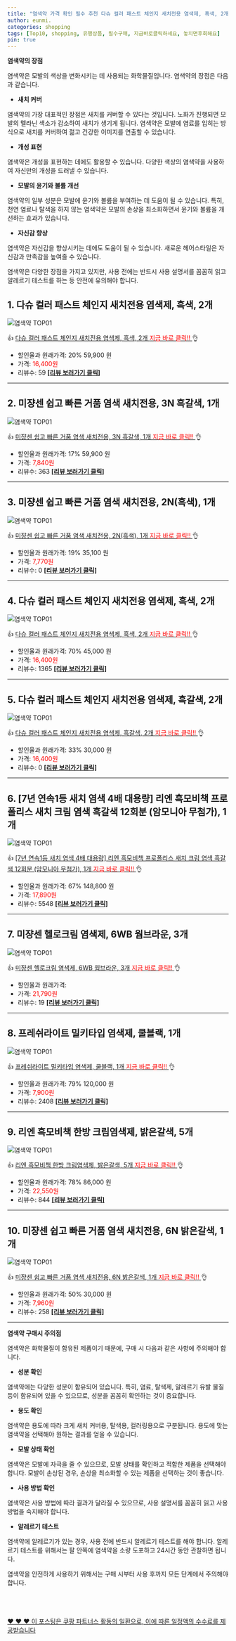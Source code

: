 ```yaml
---
title: "염색약 가격 확인 필수 추천 다슈 컬러 패스트 체인지 새치전용 염색제, 흑색, 2개 비교 장점 구매가이드"
author: eunmi.
categories: shopping
tags: [Top10, shopping, 유행상품, 필수구매, 지금바로클릭하세요, 놓치면후회해요]
pin: true
---
```

**염색약의 장점**

염색약은 모발의 색상을 변화시키는 데 사용되는 화학물질입니다. 염색약의 장점은 다음과 같습니다.

* **새치 커버**

염색약의 가장 대표적인 장점은 새치를 커버할 수 있다는 것입니다. 노화가 진행되면 모발의 멜라닌 색소가 감소하여 새치가 생기게 됩니다. 염색약은 모발에 염료를 입히는 방식으로 새치를 커버하여 젊고 건강한 이미지를 연출할 수 있습니다.

* **개성 표현**

염색약은 개성을 표현하는 데에도 활용할 수 있습니다. 다양한 색상의 염색약을 사용하여 자신만의 개성을 드러낼 수 있습니다.

* **모발의 윤기와 볼륨 개선**

염색약의 일부 성분은 모발에 윤기와 볼륨을 부여하는 데 도움이 될 수 있습니다. 특히, 천연 염료나 탈색을 하지 않는 염색약은 모발의 손상을 최소화하면서 윤기와 볼륨을 개선하는 효과가 있습니다.

* **자신감 향상**

염색약은 자신감을 향상시키는 데에도 도움이 될 수 있습니다. 새로운 헤어스타일은 자신감과 만족감을 높여줄 수 있습니다.

염색약은 다양한 장점을 가지고 있지만, 사용 전에는 반드시 사용 설명서를 꼼꼼히 읽고 알레르기 테스트를 하는 등 안전에 유의해야 합니다.

   

## 1. 다슈 컬러 패스트 체인지 새치전용 염색제, 흑색, 2개

![염색약 TOP01](https://thumbnail10.coupangcdn.com/thumbnails/remote/230x230ex/image/retail/images/48219119425874-01378b38-f836-47ef-80aa-e350ecf7328d.jpg)


👍 [다슈 컬러 패스트 체인지 새치전용 염색제, 흑색, 2개 <font color=red> 지금 바로 클릭!! </font> ](https://link.coupang.com/re/AFFSDP?lptag=AF3617701&subid=GithubCoopas&pageKey=174974331&traceid=V0-153&itemId=18040309683&vendorItemId=4462172285) 👌 


- 할인율과 원래가격: 20%  59,900   원
- 가격: <span style='color:red'>16,400원</span>
- 리뷰수: 59  [**[리뷰 보러가기 클릭]**](https://link.coupang.com/re/AFFSDP?lptag=AF3617701&subid=GithubCoopas&pageKey=174974331&traceid=V0-153&itemId=18040309683&vendorItemId=4462172285)

---


   

## 2. 미쟝센 쉽고 빠른 거품 염색 새치전용, 3N 흑갈색, 1개

![염색약 TOP01](https://thumbnail9.coupangcdn.com/thumbnails/remote/230x230ex/image/retail/images/9012502823550275-8ef92514-c1df-475e-816c-f7530b3945b9.jpg)


👍 [미쟝센 쉽고 빠른 거품 염색 새치전용, 3N 흑갈색, 1개 <font color=red> 지금 바로 클릭!! </font> ](https://link.coupang.com/re/AFFSDP?lptag=AF3617701&subid=GithubCoopas&pageKey=35996&traceid=V0-153&itemId=14988169&vendorItemId=3000033063) 👌 


- 할인율과 원래가격: 17%  59,900   원
- 가격: <span style='color:red'>7,840원</span>
- 리뷰수: 363  [**[리뷰 보러가기 클릭]**](https://link.coupang.com/re/AFFSDP?lptag=AF3617701&subid=GithubCoopas&pageKey=35996&traceid=V0-153&itemId=14988169&vendorItemId=3000033063)

---


   

## 3. 미쟝센 쉽고 빠른 거품 염색 새치전용, 2N(흑색), 1개

![염색약 TOP01](https://thumbnail10.coupangcdn.com/thumbnails/remote/230x230ex/image/retail/images/2969458538484472-4198dd72-9ecd-43b2-87f3-2945014f4dbd.jpg)


👍 [미쟝센 쉽고 빠른 거품 염색 새치전용, 2N(흑색), 1개 <font color=red> 지금 바로 클릭!! </font> ](https://link.coupang.com/re/AFFSDP?lptag=AF3617701&subid=GithubCoopas&pageKey=35996&traceid=V0-153&itemId=78344245&vendorItemId=3000033062) 👌 


- 할인율과 원래가격: 19%  35,100   원
- 가격: <span style='color:red'>7,770원</span>
- 리뷰수: 0  [**[리뷰 보러가기 클릭]**](https://link.coupang.com/re/AFFSDP?lptag=AF3617701&subid=GithubCoopas&pageKey=35996&traceid=V0-153&itemId=78344245&vendorItemId=3000033062)

---


   

## 4. 다슈 컬러 패스트 체인지 새치전용 염색제, 흑색, 2개

![염색약 TOP01](https://thumbnail10.coupangcdn.com/thumbnails/remote/230x230ex/image/retail/images/48219119425874-01378b38-f836-47ef-80aa-e350ecf7328d.jpg)


👍 [다슈 컬러 패스트 체인지 새치전용 염색제, 흑색, 2개 <font color=red> 지금 바로 클릭!! </font> ](https://link.coupang.com/re/AFFSDP?lptag=AF3617701&subid=GithubCoopas&pageKey=174974331&traceid=V0-153&itemId=18040309683&vendorItemId=4462172285) 👌 


- 할인율과 원래가격: 70%  45,000   원
- 가격: <span style='color:red'>16,400원</span>
- 리뷰수: 1365  [**[리뷰 보러가기 클릭]**](https://link.coupang.com/re/AFFSDP?lptag=AF3617701&subid=GithubCoopas&pageKey=174974331&traceid=V0-153&itemId=18040309683&vendorItemId=4462172285)

---


   

## 5. 다슈 컬러 패스트 체인지 새치전용 염색제, 흑갈색, 2개

![염색약 TOP01](https://thumbnail6.coupangcdn.com/thumbnails/remote/230x230ex/image/retail/images/9625432402605717-83e989cc-09c3-402f-a028-8254609294e2.jpg)


👍 [다슈 컬러 패스트 체인지 새치전용 염색제, 흑갈색, 2개 <font color=red> 지금 바로 클릭!! </font> ](https://link.coupang.com/re/AFFSDP?lptag=AF3617701&subid=GithubCoopas&pageKey=174974331&traceid=V0-153&itemId=19026709636&vendorItemId=4462172329) 👌 


- 할인율과 원래가격: 33%  30,000   원
- 가격: <span style='color:red'>16,400원</span>
- 리뷰수: 0  [**[리뷰 보러가기 클릭]**](https://link.coupang.com/re/AFFSDP?lptag=AF3617701&subid=GithubCoopas&pageKey=174974331&traceid=V0-153&itemId=19026709636&vendorItemId=4462172329)

---


   

## 6. [7년 연속1등 새치 염색 4배 대용량] 리엔 흑모비책 프로폴리스 새치 크림 염색 흑갈색 12회분 (암모니아 무첨가), 1개

![염색약 TOP01](https://thumbnail9.coupangcdn.com/thumbnails/remote/230x230ex/image/vendor_inventory/d70c/5bb954731e41d04dfb0a3a0843c798575c112416b1db6ac438ef42c19576.jpg)


👍 [[7년 연속1등 새치 염색 4배 대용량] 리엔 흑모비책 프로폴리스 새치 크림 염색 흑갈색 12회분 (암모니아 무첨가), 1개 <font color=red> 지금 바로 클릭!! </font> ](https://link.coupang.com/re/AFFSDP?lptag=AF3617701&subid=GithubCoopas&pageKey=6848495500&traceid=V0-153&itemId=16539370800&vendorItemId=83497863779) 👌 


- 할인율과 원래가격: 67%  148,800   원
- 가격: <span style='color:red'>17,890원</span>
- 리뷰수: 5548  [**[리뷰 보러가기 클릭]**](https://link.coupang.com/re/AFFSDP?lptag=AF3617701&subid=GithubCoopas&pageKey=6848495500&traceid=V0-153&itemId=16539370800&vendorItemId=83497863779)

---


   

## 7. 미쟝센 헬로크림 염색제, 6WB 웜브라운, 3개

![염색약 TOP01](https://thumbnail8.coupangcdn.com/thumbnails/remote/230x230ex/image/retail/images/37ab940f-492f-45d5-b1fb-4a0ce27abaa54097690177645700329.png)


👍 [미쟝센 헬로크림 염색제, 6WB 웜브라운, 3개 <font color=red> 지금 바로 클릭!! </font> ](https://link.coupang.com/re/AFFSDP?lptag=AF3617701&subid=GithubCoopas&pageKey=1786105031&traceid=V0-153&itemId=18173260670&vendorItemId=85322533750) 👌 


- 할인율과 원래가격: 
- 가격: <span style='color:red'>21,790원</span>
- 리뷰수: 19  [**[리뷰 보러가기 클릭]**](https://link.coupang.com/re/AFFSDP?lptag=AF3617701&subid=GithubCoopas&pageKey=1786105031&traceid=V0-153&itemId=18173260670&vendorItemId=85322533750)

---


   

## 8. 프레쉬라이트 밀키타입 염색제, 쿨블랙, 1개

![염색약 TOP01](https://thumbnail9.coupangcdn.com/thumbnails/remote/230x230ex/image/retail/images/4274454696573399-7280080b-9303-4125-90d8-cf5c5f8c0a5f.jpg)


👍 [프레쉬라이트 밀키타입 염색제, 쿨블랙, 1개 <font color=red> 지금 바로 클릭!! </font> ](https://link.coupang.com/re/AFFSDP?lptag=AF3617701&subid=GithubCoopas&pageKey=162835088&traceid=V0-153&itemId=386653&vendorItemId=3000292478) 👌 


- 할인율과 원래가격: 79%  120,000   원
- 가격: <span style='color:red'>7,900원</span>
- 리뷰수: 2408  [**[리뷰 보러가기 클릭]**](https://link.coupang.com/re/AFFSDP?lptag=AF3617701&subid=GithubCoopas&pageKey=162835088&traceid=V0-153&itemId=386653&vendorItemId=3000292478)

---


   

## 9. 리엔 흑모비책 한방 크림염색제, 밝은갈색, 5개

![염색약 TOP01](https://thumbnail6.coupangcdn.com/thumbnails/remote/230x230ex/image/vendor_inventory/2a67/5f54eeb3edfa4001d8d54bf1f5c34c44646a690c08b21f00cca4006ef4cc.jpg)


👍 [리엔 흑모비책 한방 크림염색제, 밝은갈색, 5개 <font color=red> 지금 바로 클릭!! </font> ](https://link.coupang.com/re/AFFSDP?lptag=AF3617701&subid=GithubCoopas&pageKey=307154735&traceid=V0-153&itemId=392562865&vendorItemId=83824239469) 👌 


- 할인율과 원래가격: 78%  86,000   원
- 가격: <span style='color:red'>22,550원</span>
- 리뷰수: 844  [**[리뷰 보러가기 클릭]**](https://link.coupang.com/re/AFFSDP?lptag=AF3617701&subid=GithubCoopas&pageKey=307154735&traceid=V0-153&itemId=392562865&vendorItemId=83824239469)

---


   

## 10. 미쟝센 쉽고 빠른 거품 염색 새치전용, 6N 밝은갈색, 1개

![염색약 TOP01](https://thumbnail9.coupangcdn.com/thumbnails/remote/230x230ex/image/retail/images/1159808350059307-7b3aa909-265c-4c4d-b936-3be2b9840621.jpg)


👍 [미쟝센 쉽고 빠른 거품 염색 새치전용, 6N 밝은갈색, 1개 <font color=red> 지금 바로 클릭!! </font> ](https://link.coupang.com/re/AFFSDP?lptag=AF3617701&subid=GithubCoopas&pageKey=35996&traceid=V0-153&itemId=78342764&vendorItemId=3000033066) 👌 


- 할인율과 원래가격: 50%  30,000   원
- 가격: <span style='color:red'>7,960원</span>
- 리뷰수: 258  [**[리뷰 보러가기 클릭]**](https://link.coupang.com/re/AFFSDP?lptag=AF3617701&subid=GithubCoopas&pageKey=35996&traceid=V0-153&itemId=78342764&vendorItemId=3000033066)

---
**염색약 구매시 주의점**

염색약은 화학물질이 함유된 제품이기 때문에, 구매 시 다음과 같은 사항에 주의해야 합니다.

* **성분 확인**

염색약에는 다양한 성분이 함유되어 있습니다. 특히, 염료, 탈색제, 알레르기 유발 물질 등이 함유되어 있을 수 있으므로, 성분을 꼼꼼히 확인하는 것이 중요합니다.

* **용도 확인**

염색약은 용도에 따라 크게 새치 커버용, 탈색용, 컬러링용으로 구분됩니다. 용도에 맞는 염색약을 선택해야 원하는 결과를 얻을 수 있습니다.

* **모발 상태 확인**

염색약은 모발에 자극을 줄 수 있으므로, 모발 상태를 확인하고 적합한 제품을 선택해야 합니다. 모발이 손상된 경우, 손상을 최소화할 수 있는 제품을 선택하는 것이 좋습니다.

* **사용 방법 확인**

염색약은 사용 방법에 따라 결과가 달라질 수 있으므로, 사용 설명서를 꼼꼼히 읽고 사용 방법을 숙지해야 합니다.

* **알레르기 테스트**

염색약에 알레르기가 있는 경우, 사용 전에 반드시 알레르기 테스트를 해야 합니다. 알레르기 테스트를 위해서는 팔 안쪽에 염색약을 소량 도포하고 24시간 동안 관찰하면 됩니다.

염색약을 안전하게 사용하기 위해서는 구매 시부터 사용 후까지 모든 단계에서 주의해야 합니다.<br><br><br><br><br> [ ❤ ❤ ❤ 이 포스팅은 쿠팡 파트너스 활동의 일환으로, 이에 따른 일정액의 수수료를 제공받습니다](https://link.coupang.com/a/bcEFyh)